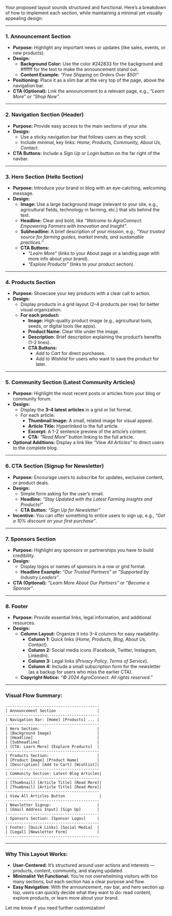 Your proposed layout sounds structured and functional. Here’s a breakdown of how to implement each section, while maintaining a minimal yet visually appealing design:

---

### **1. Announcement Section**

- **Purpose:** Highlight any important news or updates (like sales, events, or new products).
- **Design:**
  - **Background Color:** Use the color #242833 for the background and #ffffff for the text to make the announcement stand out.
  - **Content Example:** _“Free Shipping on Orders Over $50!”_
- **Positioning:** Place it as a slim bar at the very top of the page, above the navigation bar.
- **CTA (Optional):** Link the announcement to a relevant page, e.g., _“Learn More”_ or _“Shop Now”_.

---

### **2. Navigation Section (Header)**

- **Purpose:** Provide easy access to the main sections of your site.
- **Design:**
  - Use a sticky navigation bar that follows users as they scroll.
  - Include minimal, key links: _Home, Products, Community, About Us, Contact_.
- **CTA Buttons:** Include a _Sign Up_ or _Login_ button on the far right of the navbar.

---

### **3. Hero Section (Hello Section)**

- **Purpose:** Introduce your brand or blog with an eye-catching, welcoming message.
- **Design:**
  - **Image:** Use a large background image (relevant to your site, e.g., agricultural fields, technology in farming, etc.) that sits behind the text.
  - **Headline:** Clear and bold, like _“Welcome to AgroConnect: Empowering Farmers with Innovation and Insight”_.
  - **Subheadline:** A brief description of your mission, e.g., _“Your trusted source for farming guides, market trends, and sustainable practices.”_
  - **CTA Buttons:**
    - _“Learn More”_ (links to your About page or a landing page with more info about your brand).
    - _“Explore Products”_ (links to your product section).

---

### **4. Products Section**

- **Purpose:** Showcase your key products with a clear call to action.
- **Design:**
  - Display products in a grid layout (2–4 products per row) for better visual organization.
  - **For each product:**
    - **Image:** High-quality product image (e.g., agricultural tools, seeds, or digital tools like apps).
    - **Product Name:** Clear title under the image.
    - **Description:** Brief description explaining the product’s benefits (1–2 lines).
    - **CTA Buttons:**
      - _Add to Cart_ for direct purchases.
      - _Add to Wishlist_ for users who want to save the product for later.

---

### **5. Community Section (Latest Community Articles)**

- **Purpose:** Highlight the most recent posts or articles from your blog or community forum.
- **Design:**
  - Display the **3–4 latest articles** in a grid or list format.
  - For each article:
    - **Thumbnail Image:** A small, related image for visual appeal.
    - **Article Title:** Hyperlinked to the full article.
    - **Excerpt:** A 1-2 sentence preview of the article’s content.
    - **CTA:** _“Read More”_ button linking to the full article.
- **Optional Additions:** Display a link like _“View All Articles”_ to direct users to the complete blog.

---

### **6. CTA Section (Signup for Newsletter)**

- **Purpose:** Encourage users to subscribe for updates, exclusive content, or product deals.
- **Design:**
  - Simple form asking for the user’s email.
  - **Headline:** _“Stay Updated with the Latest Farming Insights and Products!”_
  - **CTA Button:** _“Sign Up for Newsletter”_
- **Incentive:** You can offer something to entice users to sign up, e.g., _“Get a 10% discount on your first purchase”_.

---

### **7. Sponsors Section**

- **Purpose:** Highlight any sponsors or partnerships you have to build credibility.
- **Design:**
  - Display logos or names of sponsors in a row or grid format.
  - **Headline Example:** _“Our Trusted Partners”_ or _“Supported by Industry Leaders”_.
- **CTA (Optional):** _“Learn More About Our Partners”_ or _“Become a Sponsor”_.

---

### **8. Footer**

- **Purpose:** Provide essential links, legal information, and additional resources.
- **Design:**
  - **Column Layout:** Organize it into 3-4 columns for easy readability.
    - **Column 1:** Quick links (_Home, Products, Blog, About Us, Contact_).
    - **Column 2:** Social media icons (Facebook, Twitter, Instagram, LinkedIn).
    - **Column 3:** Legal links (_Privacy Policy, Terms of Service_).
    - **Column 4:** Include a small subscription form for the newsletter (as a backup for users who miss the earlier CTA).
  - **Copyright Notice:** _“© 2024 AgroConnect. All rights reserved.”_

---

### **Visual Flow Summary:**

```
-----------------------------------------
| Announcement Section                  |
-----------------------------------------
| Navigation Bar: [Home] [Products] ... |
-----------------------------------------
| Hero Section:                         |
| [Background Image]                    |
| [Headline]                            |
| [Subheadline]                         |
| [CTA: Learn More] [Explore Products]  |
-----------------------------------------
| Products Section:                     |
| [Product Image] [Product Name]        |
| [Description] [Add to Cart] [Wishlist]|
-----------------------------------------
| Community Section: Latest Blog Articles|
-----------------------------------------
| [Thumbnail] [Article Title] [Read More]|
| [Thumbnail] [Article Title] [Read More]|
-----------------------------------------
| View All Articles Button               |
-----------------------------------------
| Newsletter Signup:                    |
| [Email Address Input] [Sign Up]       |
-----------------------------------------
| Sponsors Section: [Sponsor Logos]     |
-----------------------------------------
| Footer: [Quick Links] [Social Media]  |
| [Legal] [Newsletter Form]             |
-----------------------------------------
```

---

### **Why This Layout Works:**

- **User-Centered:** It’s structured around user actions and interests — products, content, community, and staying updated.
- **Minimalist Yet Functional:** You’re not overwhelming visitors with too many sections, but each section has a clear purpose and flow.
- **Easy Navigation:** With the announcement, nav bar, and hero section up top, users can quickly decide what they want to do: read content, explore products, or learn more about your brand.

Let me know if you need further customization!
